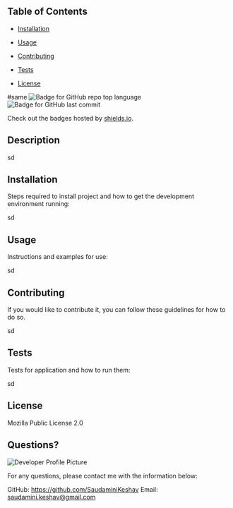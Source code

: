 
## Table of Contents 

* [Installation](#installation)

* [Usage](#usage)

* [Contributing](#contributing)

* [Tests](#tests)

* [License](#license)

#same
![Badge for GitHub repo top language](https://img.shields.io/github/languages/top/SaudaminiKeshav/Responsiveportfolio?style=flat&logo=appveyor) ![Badge for GitHub last commit](https://img.shields.io/github/last-commit/SaudaminiKeshav/Responsiveportfolio?style=flat&logo=appveyor)
  
  Check out the badges hosted by [shields.io](https://shields.io/).
  
  ## Description 
  
  sd

  ## Installation
  
  Steps required to install project and how to get the development environment running:
  
  sd

  ## Usage 
  
  Instructions and examples for use:
  
  sd

   
  ## Contributing
  
  If you would like to contribute it, you can follow these guidelines for how to do so.
  
  sd

  ## Tests
  
  Tests for application and how to run them:
  
  sd

  ## License
  
  Mozilla Public License 2.0

  ## Questions?
  
  ![Developer Profile Picture](https://avatars3.githubusercontent.com/u/65425185?v=4) 
  
  For any questions, please contact me with the information below:
 
  GitHub: https://github.com/SaudaminiKeshav
  Email: saudamini.keshav@gmail.com
